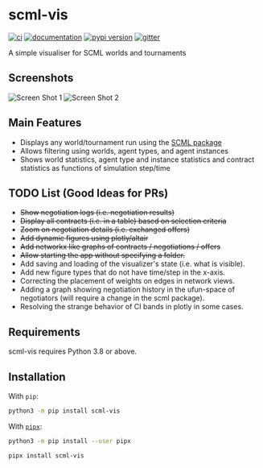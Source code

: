 # scml-vis

[![ci](https://github.com/yasserfarouk/scml-vis/actions/workflows/main.yml/badge.svg)](https://github.com/yasserfarouk/scml-vis/actions/workflows/main.yml)
[![documentation](https://img.shields.io/badge/docs-mkdocs%20material-blue.svg?style=flat)](https://scml-vis.github.io/scml-vis/)
[![pypi version](https://img.shields.io/pypi/v/scml-vis.svg)](https://pypi.org/project/scml-vis/)
[![gitter](https://badges.gitter.im/join%20chat.svg)](https://gitter.im/scml-vis/community)

A simple visualiser for SCML worlds and tournaments

## Screenshots
![Screen Shot 1](docs/shot1.png)
![Screen Shot 2](docs/shot2.png)

## Main Features

- Displays any world/tournament run using the [SCML package](https://www.github.com/yasserfarouk/scml)
- Allows filtering using worlds, agent types, and agent instances
- Shows world statistics, agent type and instance statistics and contract 
  statistics as functions of simulation step/time

## TODO List (Good Ideas for PRs)

- ~~Show negotiation logs (i.e. negotiation results)~~
- ~~Display all contracts (i.e. in a table) based on selection criteria~~
- ~~Zoom on negotiation details (i.e. exchanged offers)~~
- ~~Add dynamic figures using plotly/altair~~
- ~~Add networkx like graphs of contracts / negotiations / offers~~
- ~~Allow starting the app without specifying a folder.~~
- Add saving and loading of the visualizer's state (i.e. what is visible).
- Add new figure types that do not have time/step in the x-axis.
- Correcting the placement of weights on edges in network views.
- Adding a graph showing negotiation history in the ufun-space of negotiators (will require a change in the scml package).
- Resolving the strange behavior of CI bands in plotly in some cases.

## Requirements

scml-vis requires Python 3.8 or above.

## Installation

With `pip`:
```bash
python3 -m pip install scml-vis
```

With [`pipx`](https://github.com/pipxproject/pipx):
```bash
python3 -m pip install --user pipx

pipx install scml-vis
```
